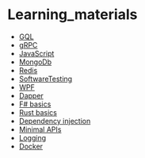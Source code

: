 # Learning_materials
<ul>
  <li><a href="https://github.com/aramzham/Learning_materials/tree/main/GQL">GQL</a></li>
  <li><a href="https://github.com/aramzham/Learning_materials/tree/main/gRPC">gRPC</a></li>
  <li><a href="https://github.com/aramzham/Learning_materials/tree/main/JavaScript">JavaScript</a></li>
  <li><a href="https://github.com/aramzham/Learning_materials/tree/main/MongoDb">MongoDb</a></li>
  <li><a href="https://github.com/aramzham/Learning_materials/tree/main/Redis">Redis</a></li>
  <li><a href="https://github.com/aramzham/Learning_materials/tree/main/SoftwareTesting">SoftwareTesting</a></li>
  <li><a href="https://github.com/aramzham/Learning_materials/tree/main/WPF">WPF</a></li>
  <li><a href="https://github.com/aramzham/Learning_materials/tree/main/Dapper">Dapper</a></li>
  <li><a href="https://github.com/aramzham/Learning_materials/tree/main/F%23">F# basics</a></li>
  <li><a href="https://github.com/aramzham/Learning_materials/tree/main/Rust">Rust basics</a></li>
  <li><a href="https://github.com/aramzham/Learning_materials/tree/main/DependencyInjection">Dependency injection</a></li>
<li><a href="https://github.com/aramzham/Learning_materials/tree/main/MinimalApis">Minimal APIs</a></li>
<li><a href="https://github.com/aramzham/Learning_materials/tree/main/Logging">Logging</a></li>
<li><a href="https://github.com/aramzham/Learning_materials/tree/main/Docker">Docker</a></li>
</ul>
